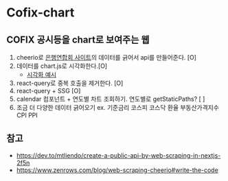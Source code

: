 # Cofix-chart

## COFIX 공시등을 chart로 보여주는 웹

1. cheerio로 [은행연합회 사이트](https://portal.kfb.or.kr/fingoods/cofix.php?BasicYear=2022&BasicYear_W=2022)의 데이터를 긁어서 api를 만들어준다. [O]
2. 데이터를 chart.js로 시각화한다.[O]
   - [시각화 예시](https://react-chartjs-2.js.org/examples)
3. react-query로 중복 호출을 제거한다. [O]
4. react-query + SSG [O]
5. calendar 컴포넌트 + 연도별 차트 조회하기. 연도별로 getStaticPaths? [ ]
6. 조금 더 다양한 데이터 긁어오기 ex. 기준금리 코스피 코스닥 환율 부동산가격지수 CPI PPI

## 참고

- https://dev.to/mtliendo/create-a-public-api-by-web-scraping-in-nextjs-2f5n
- https://www.zenrows.com/blog/web-scraping-cheerio#write-the-code
